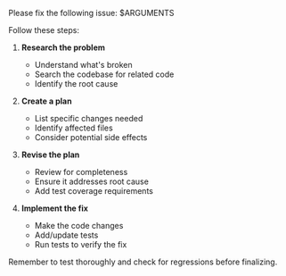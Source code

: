 Please fix the following issue: $ARGUMENTS

Follow these steps:

1. **Research the problem**
   - Understand what's broken
   - Search the codebase for related code
   - Identify the root cause

2. **Create a plan**
   - List specific changes needed
   - Identify affected files
   - Consider potential side effects

3. **Revise the plan**
   - Review for completeness
   - Ensure it addresses root cause
   - Add test coverage requirements

4. **Implement the fix**
   - Make the code changes
   - Add/update tests
   - Run tests to verify the fix

Remember to test thoroughly and check for regressions before finalizing.